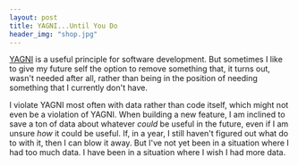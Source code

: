 ```yaml
---
layout: post
title: YAGNI...Until You Do 
header_img: "shop.jpg"
---
```


<p><a
href="http://en.wikipedia.org/wiki/You_aren%27t_gonna_need_it">YAGNI</a>
is a useful principle for software development. But sometimes I like to give my future self the
option to remove something that, it turns out, wasn't needed after all,
rather than being in the position of needing something that I
currently don't have.</p>

<p>I violate YAGNI most often with data rather than code itself, which
might not even be a violation of YAGNI. When
building a new feature, I am inclined to save a ton of data about
whatever <i>could</i> be useful in the future, even if I am unsure <i>how</i> it could
be useful. If, in a year, I still haven't figured out what do to
with it, then I can blow it away. But I've not yet been in a situation
where I had too much data. I have been in a situation where I wish I had
more data.</p>
